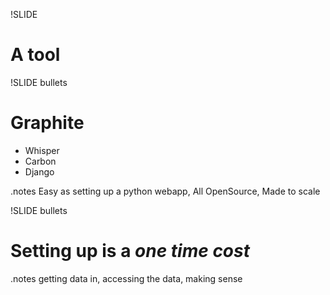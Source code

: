 !SLIDE
# A tool #

!SLIDE bullets
# Graphite #
* Whisper
* Carbon
* Django

.notes Easy as setting up a python webapp, All OpenSource, Made to scale

!SLIDE bullets
# Setting up is a _one time cost_ #

.notes getting data in, accessing the data, making sense


